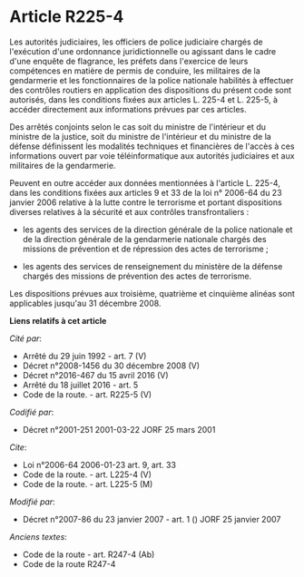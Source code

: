 # Article R225-4

Les autorités judiciaires, les officiers de police judiciaire chargés de l'exécution d'une ordonnance juridictionnelle ou
agissant dans le cadre d'une enquête de flagrance, les préfets dans l'exercice de leurs compétences en matière de permis de
conduire, les militaires de la gendarmerie et les fonctionnaires de la police nationale habilités à effectuer des contrôles
routiers en application des dispositions du présent code sont autorisés, dans les conditions fixées aux articles L. 225-4 et
L. 225-5, à accéder directement aux informations prévues par ces articles.

Des arrêtés conjoints selon le cas soit du ministre de l'intérieur et du ministre de la justice, soit du ministre de
l'intérieur et du ministre de la défense définissent les modalités techniques et financières de l'accès à ces informations
ouvert par voie téléinformatique aux autorités judiciaires et aux militaires de la gendarmerie.

Peuvent en outre accéder aux données mentionnées à l'article L. 225-4, dans les conditions fixées aux articles 9 et 33 de la
loi n° 2006-64 du 23 janvier 2006 relative à la lutte contre le terrorisme et portant dispositions diverses relatives à la
sécurité et aux contrôles transfrontaliers :

- les agents des services de la direction générale de la police nationale et de la direction générale de la gendarmerie
nationale chargés des missions de prévention et de répression des actes de terrorisme ;

- les agents des services de renseignement du ministère de la défense chargés des missions de prévention des actes de
terrorisme.

Les dispositions prévues aux troisième, quatrième et cinquième alinéas sont applicables jusqu'au 31 décembre 2008.

**Liens relatifs à cet article**

_Cité par_:

  - Arrêté du 29 juin 1992 - art. 7 (V)
  - Décret n°2008-1456 du 30 décembre 2008 (V)
  - Décret n°2016-467 du 15 avril 2016 (V)
  - Arrêté du 18 juillet 2016 - art. 5
  - Code de la route. - art. R225-5 (V)

_Codifié par_:

  - Décret n°2001-251 2001-03-22 JORF 25 mars 2001

_Cite_:

  - Loi n°2006-64 2006-01-23 art. 9, art. 33
  - Code de la route. - art. L225-4 (V)
  - Code de la route. - art. L225-5 (M)

_Modifié par_:

  - Décret n°2007-86 du 23 janvier 2007 - art. 1 () JORF 25 janvier 2007

_Anciens textes_:

  - Code de la route - art. R247-4 (Ab)
  - Code de la route R247-4
